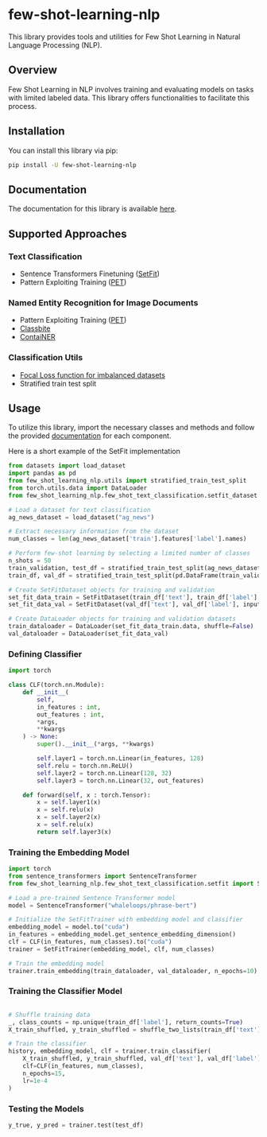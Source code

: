 # few-shot-learning-nlp

This library provides tools and utilities for Few Shot Learning in Natural Language Processing (NLP).

## Overview

Few Shot Learning in NLP involves training and evaluating models on tasks with limited labeled data. This library offers functionalities to facilitate this process.

## Installation

You can install this library via pip:

```bash
pip install -U few-shot-learning-nlp
```

## Documentation

The documentation for this library is available [here](https://peulsilva.github.io/few-shot-learning-nlp/).

## Supported Approaches

### Text Classification
- Sentence Transformers Finetuning ([SetFit](https://arxiv.org/abs/2209.11055))
- Pattern Exploiting Training ([PET](https://arxiv.org/abs/2001.07676))

### Named Entity Recognition for Image Documents
- Pattern Exploiting Training ([PET](https://arxiv.org/abs/2001.07676))
- [Classbite](https://arxiv.org/abs/2305.04928)
- [ContaiNER](https://arxiv.org/abs/2109.07589)

### Classification Utils
- [Focal Loss function for imbalanced datasets](https://arxiv.org/abs/1708.02002)
- Stratified train test split

## Usage

To utilize this library, import the necessary classes and methods and follow the provided [documentation](https://peulsilva.github.io/few-shot-learning-nlp/) for each component.

Here is a short example of the SetFit implementation


```python
from datasets import load_dataset
import pandas as pd
from few_shot_learning_nlp.utils import stratified_train_test_split
from torch.utils.data import DataLoader
from few_shot_learning_nlp.few_shot_text_classification.setfit_dataset import SetFitDataset

# Load a dataset for text classification
ag_news_dataset = load_dataset("ag_news")

# Extract necessary information from the dataset
num_classes = len(ag_news_dataset['train'].features['label'].names)

# Perform few-shot learning by selecting a limited number of classes
n_shots = 50
train_validation, test_df = stratified_train_test_split(ag_news_dataset['train'], num_shots_per_class=n_shots)
train_df, val_df = stratified_train_test_split(pd.DataFrame(train_validation), num_shots_per_class=30)

# Create SetFitDataset objects for training and validation
set_fit_data_train = SetFitDataset(train_df['text'], train_df['label'], input_example_format=True)
set_fit_data_val = SetFitDataset(val_df['text'], val_df['label'], input_example_format=False)

# Create DataLoader objects for training and validation datasets
train_dataloader = DataLoader(set_fit_data_train.data, shuffle=False)
val_dataloader = DataLoader(set_fit_data_val)
```

### Defining Classifier

```python
import torch

class CLF(torch.nn.Module):
    def __init__(
        self,
        in_features : int,
        out_features : int, 
        *args, 
        **kwargs
    ) -> None:
        super().__init__(*args, **kwargs)

        self.layer1 = torch.nn.Linear(in_features, 128)
        self.relu = torch.nn.ReLU()
        self.layer2 = torch.nn.Linear(128, 32)
        self.layer3 = torch.nn.Linear(32, out_features)

    def forward(self, x : torch.Tensor):
        x = self.layer1(x)
        x = self.relu(x)
        x = self.layer2(x)
        x = self.relu(x)
        return self.layer3(x)
```

### Training the Embedding Model <a name="training-the-embedding-model"></a>

```python
import torch
from sentence_transformers import SentenceTransformer
from few_shot_learning_nlp.few_shot_text_classification.setfit import SetFitTrainer

# Load a pre-trained Sentence Transformer model
model = SentenceTransformer("whaleloops/phrase-bert")

# Initialize the SetFitTrainer with embedding model and classifier
embedding_model = model.to("cuda")
in_features = embedding_model.get_sentence_embedding_dimension()
clf = CLF(in_features, num_classes).to("cuda")
trainer = SetFitTrainer(embedding_model, clf, num_classes)

# Train the embedding model
trainer.train_embedding(train_dataloader, val_dataloader, n_epochs=10)
```

### Training the Classifier Model <a name="training-the-classifier-model"></a>

```python

# Shuffle training data
_, class_counts = np.unique(train_df['label'], return_counts=True)
X_train_shuffled, y_train_shuffled = shuffle_two_lists(train_df['text'], train_df['label'])

# Train the classifier
history, embedding_model, clf = trainer.train_classifier(
    X_train_shuffled, y_train_shuffled, val_df['text'], val_df['label'],
    clf=CLF(in_features, num_classes),
    n_epochs=15,
    lr=1e-4
)
```

### Testing the Models <a name="testing-the-models"></a>

```python
y_true, y_pred = trainer.test(test_df)
```



